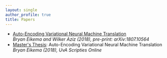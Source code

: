 ```yaml
---
layout: single
author_profile: true
title: Papers
---
```


* [Auto-Encoding Variational Neural Machine Translation](https://arxiv.org/abs/1807.10564)<br/>
_Bryan Eikema and Wilker Aziz (2018), pre-print: arXiv:1807.10564_
* [Master's Thesis](https://esc.fnwi.uva.nl/thesis/centraal/files/f344704273.pdf): Auto-Encoding Variational Neural Machine Translation<br/>
_Bryan Eikema (2018), UvA Scripties Online_

